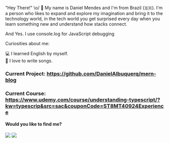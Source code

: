  "Hey There!" \o/ 👋
My name is Daniel Mendes and I'm from Brazil (🇧🇷). I'm a person who likes to expand and explore my imagination and bring it to the technology world, in the tech world you get surprised every day when you learn something new and understand how stacks connect.

And Yes. I use console.log for JavaScript debugging 

Curiosities about me:
  
:computer: I learned English by myself.    
:pencil: I love to write songs.   
 
   ### Current Project: https://github.com/DanielAlbuquerq/mern-blog
   ### Current Course: https://www.udemy.com/course/understanding-typescript/?kw=typescrip&src=sac&couponCode=ST8MT40924Experience

 #### Would you like to find me?

 <div>
  <a href="https://www.linkedin.com/in/daniel-albuquerque-0a693215a/" rel="nofollow"><img src="https://img.shields.io/badge/-LinkedIn-%230077B5?style=for-the-badge&amp;logo=linkedin&amp;logoColor=white" style="max-width: 100%;"></a>
 <a href="https://api.whatsapp.com/send?phone=5511964548597" rel="nofollow"><img src= "https://img.shields.io/badge/WhatsApp-25D366?style=for-the-badge&logo=whatsapp&logoColor=white"></a>
 </div>
